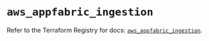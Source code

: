 # `aws_appfabric_ingestion`

Refer to the Terraform Registry for docs: [`aws_appfabric_ingestion`](https://registry.terraform.io/providers/hashicorp/aws/5.65.0/docs/resources/appfabric_ingestion).

